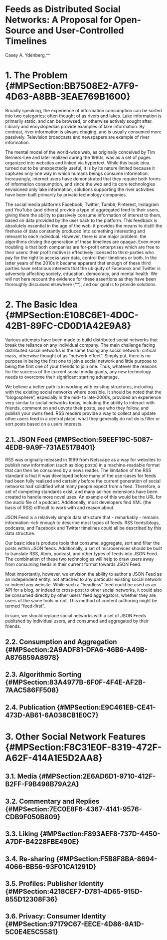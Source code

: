 
Feeds as Distributed Social Networks: A Proposal for Open-Source and User-Controlled Timelines
==============================================================================================

Casey A. Ydenberg,^^

# 1. The Problem {#MPSection:BB7508E2-A7F9-4D63-A8BB-3EAE769B1600}

Broadly speaking, the experience of information consumption can be sorted into two categories: often thought of as rivers and lakes. Lake information is primarily static, and can be browsed, or otherwise actively sought after. Library and encyclopedias provide examples of lake information. By contrast, river information is always chaging, and is usually consumed more passively. Television broadcasts and newspapers are example of river information.

The mental model of the world-wide web, as originally conceived by Tim Berners-Lee and later realized during the 1990s, was as a set of pages organized into websites and linked via hypertext. While this basic idea turned out to be unexpectedly useful, it is by its nature limited because it captures only one way in which humans beings consume information. Increasingly, internet users have demonstrated that they require both forms of information consumption, and since the web and its core technologies envisioned only lake information, solutions supporting the river activities have been built primarily by private technology companies.

The social media platforms Facebook, Twitter, Tumblr, Pinterest, Instagram and YouTube (and others) provide a type of aggregated feed to their users, giving them the ability to passively consume information of interest to them, based on data provided by the user back to the platform. This feedback is absolutely essential in the age of the web: it provides the means to distill the firehose of data constantly produced into something interesting and relevant to each individual. However, there is one major problem: the algorithms driving the generation of these timelines are opaque. Even more troubling is that both companies are for-profit enterprises which are free to their users: their profit motive is effectively licensed to third-parties who pay for the right to access user data, control their timelines or both. In the latter years of the 2010s it became apparent that enough of these third parties have nefarious interests that the ubiquity of Facebook and Twitter is adversely affecting society, education, democracy, and mental health. We will not here recount the evidence for these assertions as they have been thoroughly discussed elsewhere (\*\*), and our goal is to provide solutions.

# 2. The Basic Idea {#MPSection:E108C6E1-4D0C-42B1-89FC-CD0D1A42E9A8}

Various attempts have been made to build distributed social networks that break the reliance on any individual company. The main challenge facing distributed social networks is the same facing any social network: critical mass, otherwise thought of as “network effect”. Simply put, there is no purpose in being the first one to join a social network and little purpose to being the first one of your friends to join one. Thus, whatever the reasons for the success of the current social media giants, any new technology needs to overcome their significant starting advantage.

We believe a better path is in working with existing structures, including with the existing social networks where possible. It should be noted that the “blogosphere”, especially in the mid- to late-2000s, provided an experience very similar to social networks today, including the ability to interact with friends, comment on and upvote their posts, see who they follow, and publish your owns feed. RSS readers provide a way to collect and update other users feed in a central place: what they generally do not do is filter or sort posts based on a users interests.

## 2.1. JSON Feed {#MPSection:59EEF19C-5087-4EDB-9A9F-731AE517B401}

RSS was originally released in 1999 from Netscape as a way for websites to publish new information (such as blog posts) in a machine-readable format that can then be consumed by a news reader. The limitation of the RSS standard is that it was developed before many of the use-cases for feeds had been fully realized and certainly before the current generation of social networks had solidified what many people expect from a feed. Therefore, a set of competing standards exist, and many ad-hoc extensions have been created to handle more novel uses. An example of this would be the URL for the audio file of a podcast. Additionally, most developers find XML (the basis of RSS) difficult to work with and reason about.

JSON Feed is a relatively simple data structure that - remarkably - remains information-rich enough to describe most types of feeds. RSS feeds/blogs, podcasts, and Facebook and Twitter timelines could all be described by this data structure.

Our basic idea is produce tools that consume, aggregate, sort and filter the posts within JSON feeds. Additionally, a set of microservices should be built to translate RSS, Atom, podcast, and other types of feeds into JSON Feed. The combination of these two technologies will help to draw users away from consuming feeds in their current format towards JSON Feed.

Most importantly, however, we envision the ability to author a JSON Feed as an independent entity: not attached to any particular existing social network or indeed any website. While such a “headless” feed could be used as an API for a blog, or indeed to cross-post to other social networks, it could also be consumed directly by other users’ feed aggregators, whether they are users of the same tools or not. This method of content authoring might be termed “feed-first”.

In sum, we should replace social networks with a set of JSON Feeds published by individual users, and consumed and aggregated by their friends.

## 2.2. Consumption and Aggregation {#MPSection:2A9ADF81-DFA6-46B6-A49B-A876859A8978}

## 2.3. Algorithmic Sorting {#MPSection:83A4977B-6F0F-4F4E-AF2B-7AAC586FF508}

## 2.4. Publication {#MPSection:E9C461EB-CE41-473D-AB61-6A038CB1E0C7}

# 3. Other Social Network Features {#MPSection:F8C31E0F-8319-472F-A62F-414A1E5D2AA8}

## 3.1. Media {#MPSection:2E6AD6D1-9710-412F-B2FF-F9B498B79A2A}

## 3.2. Commentary and Replies {#MPSection:7EC0E8F6-4367-4141-9576-CDB9F050B809}

## 3.3. Liking {#MPSection:F893AEF8-737D-4450-A7DF-B4228FBE490E}

## 3.4. Re-sharing {#MPSection:F5B8F8BA-8694-4066-BB56-93F01CA1291D}

## 3.5. Profiles: Publisher Identity {#MPSection:4218CEF7-D781-4D65-915D-855D12308F36}

## 3.6. Privacy: Consumer Identity {#MPSection:97179C67-EECE-4D86-8A1D-5C0E4E5C5581}
